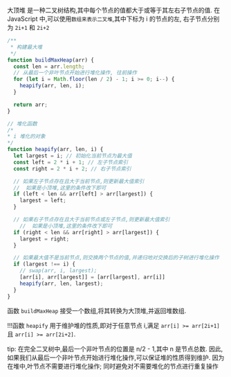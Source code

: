 大顶堆  是一种二叉树结构,其中每个节点的值都大于或等于其左右子节点的值. 在 JavaScript 中,可以使用`数组来表示二叉堆`,其中下标为 i 的节点的左, 右子节点分别为 `2i+1` 和 `2i+2`

```js
/**
 * 构建最大堆
 */
function buildMaxHeap(arr) {
  const len = arr.length;
  // 从最后一个非叶节点开始进行堆化操作, 往前操作
  for (let i = Math.floor(len / 2) - 1; i >= 0; i--) {
    heapify(arr, len, i);
  }

  return arr;
}

// 堆化函数
/*
* i 堆化的对象
*/
function heapify(arr, len, i) {
  let largest = i; // 初始化当前节点为最大值
  const left = 2 * i + 1; // 左子节点索引
  const right = 2 * i + 2; // 右子节点索引

  // 如果左子节点存在且大于当前节点,则更新最大值索引
  //  如果是小顶堆,这里的条件改下即可
  if (left < len && arr[left] > arr[largest]) {
    largest = left;
  }

  // 如果右子节点存在且大于当前节点或左子节点,则更新最大值索引
    //  如果是小顶堆,这里的条件改下即可
  if (right < len && arr[right] > arr[largest]) {
    largest = right;
  }

  // 如果最大值不是当前节点,则交换两个节点的值,并递归地对交换后的子树进行堆化操作
  if (largest !== i) {
    // swap(arr, i, largest);
    [arr[i], arr[largest]] = [arr[largest], arr[i]]
    heapify(arr, len, largest);
  }
}
```


函数 `buildMaxHeap` 接受一个数组,将其转换为大顶堆,并返回堆数组. 

!!!函数 `heapify` 用于维护堆的性质,即对于任意节点 i,满足 `arr[i] >= arr[2i+1]` 且 `arr[i] >= arr[2i+2]`. 


tip:  在完全二叉树中,最后一个非叶节点的位置是 n/2 - 1,其中 n 是节点总数. 因此,如果我们从最后一个非叶节点开始进行堆化操作,可以保证堆的性质得到维护.  因为在堆中,叶节点不需要进行堆化操作; 同时避免对不需要堆化的节点进行重复操作